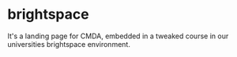 # brightspace
It's a landing page for CMDA, embedded in a tweaked course in our universities brightspace environment.
